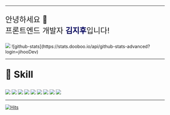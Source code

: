 <div id="header">
<!-- <img src="https://tistory1.daumcdn.net/tistory/5331239/attach/8a8437728e8944f3876cce0d4c17a12e" alt="이미지 설명" width="700" height="600"> -->
<hr>
<p style="font-size: 24px;">안녕하세요 👋 </br>프론트엔드 개발자 <b style="color: #00005C">김지후</b>입니다!</p>
<a href="https://mail.google.com/mail/?view=cm&amp;fs=1&amp;to=wlgn829@gmail.com" target="_blank" style="text-align : center"><img src="https://img.shields.io/badge/wlgn829@gmail.com-EA4335?style=for-the-badge&logo=Gmail&logoColor=white"/></a>
  ![github-stats](https://stats.dooboo.io/api/github-stats-advanced?login=jihooDev)
</div>
<hr>
<div id="contents">
<p style="font-size:30px; font-weight : bold">💪 Skill</p>
<img src="https://img.shields.io/badge/Javascript-F7DF1E?style=for-the-badge&logo=JavaScript&logoColor=black"/>
<img src="https://img.shields.io/badge/HTML-E34F26?style=for-the-badge&logo=html5&logoColor=white"/>
<img src="https://img.shields.io/badge/CSS-1572B6?style=for-the-badge&logo=CSS3&logoColor=white"/>
<img src="https://img.shields.io/badge/React-0088CC?style=for-the-badge&logo=React&logoColor=white"/>
<img src="https://img.shields.io/badge/ReactNative-61DAFB?style=for-the-badge&logo=React&logoColor=black"/>
<img src="https://img.shields.io/badge/Next.js-000000?style=for-the-badge&logo=Next.js&logoColor=white"/>
<img src="https://img.shields.io/badge/TypeScript-007ACC?style=for-the-badge&logo=typescript&logoColor=white"/>
<img src="https://img.shields.io/badge/MongoDB-%234ea94b.svg?style=for-the-badge&logo=mongodb&logoColor=white"/>
<img src="https://img.shields.io/badge/NODEJS-%234ea94b.svg?style=for-the-badge&logo=mongodb&logoColor=white"/>
<hr>
</div>

[![Hits](https://hits.seeyoufarm.com/api/count/incr/badge.svg?url=https%3A%2F%2Fgithub.com%2FJihooDev&count_bg=%2379C83D&title_bg=%23555555&icon=tele5.svg&icon_color=%23E7E7E7&title=hits&edge_flat=false)](https://hits.seeyoufarm.com)
<!--
**OOWGNOD/OOWGNOD** is a ✨ _special_ ✨ repository because its `README.md` (this file) appears on your GitHub profile.

Here are some ideas to get you started:

- 🔭 I'm currently working on ...
- 🌱 I'm currently learning ...
- 👯 I'm looking to collaborate on ...
- 🤔 I'm looking for help with ...
- 💬 Ask me about ...
- 📫 How to reach me: ...
- 😄 Pronouns: ...
- ⚡ Fun fact: ...
-->
